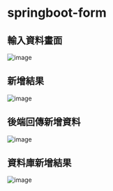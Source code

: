 # springboot-form


## 輸入資料畫面
![image](https://user-images.githubusercontent.com/80811945/198920665-98c7d5af-fd45-4cf1-bca2-db8343c4c23e.png)

## 新增結果
![image](https://user-images.githubusercontent.com/80811945/198920687-7ac137c7-50c0-4599-86ad-cdeb4f997255.png)

## 後端回傳新增資料

![image](https://user-images.githubusercontent.com/80811945/198920734-b306b17f-9557-4e53-a6c3-145f98668a98.png)

## 資料庫新增結果

![image](https://user-images.githubusercontent.com/80811945/198920885-8e6c8415-fe47-49ad-972b-0aa70a2cc3a7.png)
